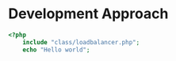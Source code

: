 # Development Approach


```php
<?php
    include "class/loadbalancer.php";
    echo "Hello world";
```    

